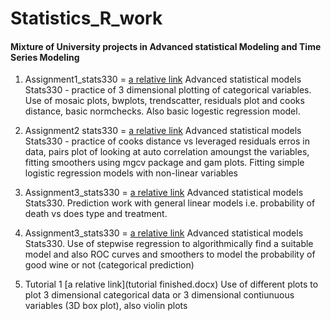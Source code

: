 # Statistics_R_work
#### Mixture of University projects in Advanced statistical Modeling and Time Series Modeling

1.  Assignment1_stats330 = [a relative link](Assignment1_stats330_FINISH__5611230_.docx) Advanced statistical models Stats330 - practice of 3 dimensional plotting of categorical variables. Use of mosaic plots, bwplots, trendscatter, residuals plot and cooks distance, basic normchecks. Also basic logestic regression model.

2. Assignment2 stats330 = [a relative link](finals_5611230.docx) Advanced statistical models Stats330 - practice of cooks distance vs leveraged residuals erros in data, pairs plot of looking at auto correlation amoungst the variables, fitting smoothers using mgcv package and gam plots. Fitting simple logistic regression models with non-linear variables

3. Assignment3_stats330 = [a relative link](Assignment3_stats330__5611230_.docx) Advanced statistical models Stats330. Prediction work with general linear models i.e. probability of death vs does type and treatment.

4. Assignment3_stats330 = [a relative link](final_.docx) Advanced statistical models Stats330. Use of stepwise regression to algorithmically find a suitable model and also ROC curves and smoothers to model the probability of good wine or not (categorical prediction)

5. Tutorial 1 [a relative link](tutorial finished.docx) Use of different plots to plot 3 dimensional categorical data or 3 dimensional contiunuous variables (3D box plot), also violin plots
